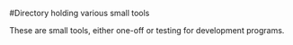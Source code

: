 #Directory holding various small tools

These are small tools, either one-off or testing for development programs.
